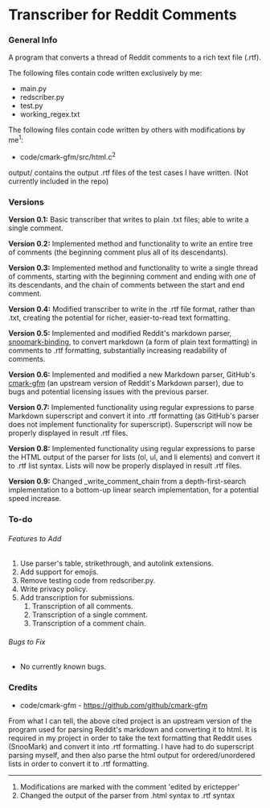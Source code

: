 # Transcriber for Reddit Comments
### General Info
A program that converts a thread of Reddit comments to a rich text file (.rtf). 

The following files contain code written exclusively by me:
- main.py
- redscriber.py
- test.py
- working_regex.txt

The following files contain code written by others with modifications by me<sup>1</sup>:
- code/cmark-gfm/src/html.c<sup>2</sup>

output/ contains the output .rtf files of the test cases I have written. (Not currently included in the repo)

### Versions
**Version 0.1:** Basic transcriber that writes to plain .txt files; able to write a single comment.

**Version 0.2:** Implemented method and functionality to write an entire tree of comments (the beginning comment plus 
all of its descendants).

**Version 0.3:** Implemented method and functionality to write a single thread of comments, starting with the beginning 
comment and ending with *one* of its descendants, and the chain of comments between the start and end comment. 


**Version 0.4:** Modified transcriber to write in the .rtf file format, rather than .txt, creating the potential for 
richer, easier-to-read text formatting. 

**Version 0.5:** Implemented and modified Reddit's markdown parser, 
[snoomark-binding](https://github.com/zeantsoi/snoomark-binding), to convert markdown (a form of plain text formatting) 
in comments to .rtf formatting, substantially increasing readability of comments.

**Version 0.6:** Implemented and modified a new Markdown parser, GitHub's 
[cmark-gfm](https://github.com/github/cmark-gfm) (an upstream version of Reddit's Markdown parser), due to bugs and 
potential licensing issues with the previous parser. 

**Version 0.7:** Implemented functionality using regular expressions to parse Markdown superscript and convert it into 
.rtf formatting (as GitHub's parser does not implement functionality for superscript). Superscript will now be properly 
displayed in result .rtf files. 

**Version 0.8:** Implemented functionality using regular expressions to parse the HTML output of the parser for lists 
(ol, ul, and li elements) and convert it to .rtf list syntax. Lists will now be properly displayed in result .rtf 
files. 

**Version 0.9:** Changed _write_comment_chain from a depth-first-search implementation to a bottom-up linear search 
implementation, for a potential speed increase. 

### To-do
###### Features to Add
1. Use parser's table, strikethrough, and autolink extensions. 
2. Add support for emojis. 
3. Remove testing code from redscriber.py.
4. Write privacy policy. 
5. Add transcription for submissions.
    1. Transcription of all comments.
    2. Transcription of a single comment.
    3. Transcription of a comment chain. 

###### Bugs to Fix
- No currently known bugs.

### Credits

- code/cmark-gfm - https://github.com/github/cmark-gfm

From what I can tell, the above cited project is an upstream version of the program used for parsing 
Reddit's markdown and converting it to html. It is required in my project in order to take the text formatting that 
Reddit uses (SnooMark) and convert it into .rtf formatting. I have had to do superscript parsing myself, and then also 
parse the html output for ordered/unordered lists in order to convert it to .rtf formatting. 

---

1. Modifications are marked with the comment 'edited by erictepper'
2. Changed the output of the parser from .html syntax to .rtf syntax